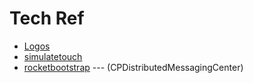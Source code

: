 # Tech Ref
* [Logos](http://iphonedevwiki.net/index.php/Logos)
* [simulatetouch](https://github.com/iolate/SimulateTouch)
* [rocketbootstrap](http://iphonedevwiki.net/index.php/RocketBootstrap) --- (CPDistributedMessagingCenter)
